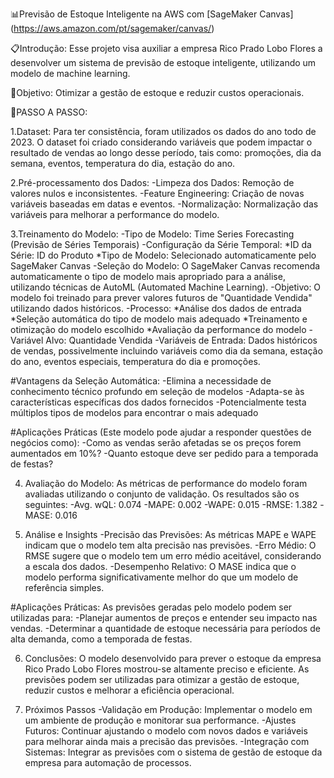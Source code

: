 📊Previsão de Estoque Inteligente na AWS com [SageMaker Canvas] (https://aws.amazon.com/pt/sagemaker/canvas/)

📋Introdução:
Esse projeto visa auxiliar a empresa Rico Prado Lobo Flores a desenvolver um sistema de previsão de estoque inteligente, utilizando um modelo de machine learning.

🎯Objetivo:
Otimizar a gestão de estoque e reduzir custos operacionais.

🚀PASSO A PASSO:

1.Dataset:
Para ter consistência, foram utilizados os dados do ano todo de 2023. O dataset foi criado considerando variáveis que podem impactar o resultado de vendas ao longo desse período, tais como: promoções, dia da semana, eventos, temperatura do dia, estação do ano.

2.Pré-processamento dos Dados:
-Limpeza dos Dados: Remoção de valores nulos e inconsistentes.
-Feature Engineering: Criação de novas variáveis baseadas em datas e eventos.
-Normalização: Normalização das variáveis para melhorar a performance do modelo.

3.Treinamento do Modelo:
-Tipo de Modelo: Time Series Forecasting (Previsão de Séries Temporais)
-Configuração da Série Temporal:
*ID da Série: ID do Produto
*Tipo de Modelo: Selecionado automaticamente pelo SageMaker Canvas
-Seleção do Modelo: O SageMaker Canvas recomenda automaticamente o tipo de modelo mais apropriado para a análise, utilizando técnicas de AutoML (Automated Machine Learning).
-Objetivo: O modelo foi treinado para prever valores futuros de "Quantidade Vendida" utilizando dados históricos.
-Processo:
*Análise dos dados de entrada
*Seleção automática do tipo de modelo mais adequado
*Treinamento e otimização do modelo escolhido
*Avaliação da performance do modelo
-Variável Alvo: Quantidade Vendida
-Variáveis de Entrada: Dados históricos de vendas, possivelmente incluindo variáveis como dia da semana, estação do ano, eventos especiais, temperatura do dia e promoções.

#Vantagens da Seleção Automática:
-Elimina a necessidade de conhecimento técnico profundo em seleção de modelos
-Adapta-se às características específicas dos dados fornecidos
-Potencialmente testa múltiplos tipos de modelos para encontrar o mais adequado

#Aplicações Práticas (Este modelo pode ajudar a responder questões de negócios como):
-Como as vendas serão afetadas se os preços forem aumentados em 10%?
-Quanto estoque deve ser pedido para a temporada de festas?

4. Avaliação do Modelo:
As métricas de performance do modelo foram avaliadas utilizando o conjunto de validação. Os resultados são os seguintes:
-Avg. wQL: 0.074
-MAPE: 0.002
-WAPE: 0.015
-RMSE: 1.382
-MASE: 0.016

6. Análise e Insights
-Precisão das Previsões: As métricas MAPE e WAPE indicam que o modelo tem alta precisão nas previsões.
-Erro Médio: O RMSE sugere que o modelo tem um erro médio aceitável, considerando a escala dos dados.
-Desempenho Relativo: O MASE indica que o modelo performa significativamente melhor do que um modelo de referência simples.

#Aplicações Práticas: As previsões geradas pelo modelo podem ser utilizadas para:
-Planejar aumentos de preços e entender seu impacto nas vendas.
-Determinar a quantidade de estoque necessária para períodos de alta demanda, como a temporada de festas.

6. Conclusões:
O modelo desenvolvido para prever o estoque da empresa Rico Prado Lobo Flores mostrou-se altamente preciso e eficiente. As previsões podem ser utilizadas para otimizar a gestão de estoque, reduzir custos e melhorar a eficiência operacional.

7. Próximos Passos
-Validação em Produção: Implementar o modelo em um ambiente de produção e monitorar sua performance.
-Ajustes Futuros: Continuar ajustando o modelo com novos dados e variáveis para melhorar ainda mais a precisão das previsões.
-Integração com Sistemas: Integrar as previsões com o sistema de gestão de estoque da empresa para automação de processos.
